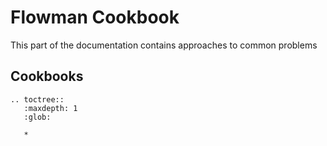 # Flowman Cookbook

This part of the documentation contains approaches to common problems


## Cookbooks

```eval_rst
.. toctree::
   :maxdepth: 1
   :glob:

   *
```
